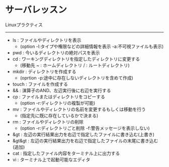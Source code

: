 # サーバレッスン
Linuxプラクティス
____________
* ls : ファイルやディレクトリを表示  
	* (option -l:タイプや権限などの詳細情報を表示 -a:不可視ファイルも表示)  
* pwd : 今いるディレクトリの絶対パスを表示  
* cd : ワーキングディレクトリを指定したディレクトリに変更する  
	* (移動先 ~ : ホームディレクトリ / : ルートディレクトリ)  
* mkdir : ディレクトリを作成する  
	* (oprtion -p:途中に存在しないディレクトリを含めて作成)  
* touch : ファイルを作成する  
* && : 演算子のAND、左辺実行後に右辺を実行する  
* cp : ファイルまたはディレクトリをコピーする  
	* (option -r:ディレクトリの複製が可能)  
* mv : ファイルやディレクトリの名前を変更するもしくは移動を行う  
	* (指定先に既に存在しているかで決まる)  
* rm : ファイルやディレクトリの削除  
	* (option -r:ディレクトリごと削除 -f:警告メッセージを表示しない)  
* &gt : 左辺の実行結果出力を右辺で指定したファイルに書き込む(上書き)  
* &gt&gt : 左辺の実行結果出力を右辺で指定したファイルの末尾に書き込む(追加)  
* cat : 指定したファイル内容をターミナル上に出力する  
* vi : ターミナル上で起動可能なエディタ  
